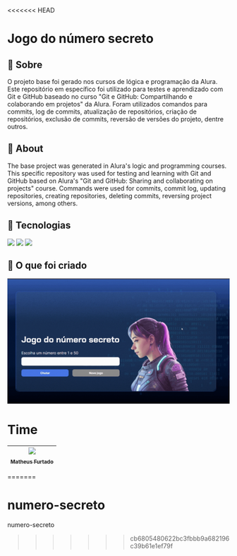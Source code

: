 <<<<<<< HEAD
<h1>Jogo do número secreto</h1>

<h2>🔖 Sobre</h2>
<p>
  O projeto base foi gerado nos cursos de lógica e programação da Alura. 
  <br>Este repositório em específico foi utilizado para testes e aprendizado com Git e GitHub baseado no curso "Git e GitHub: Compartilhando e colaborando em projetos" da Alura. Foram utilizados comandos para commits, log de commits, atualização de repositórios, criação de repositórios, exclusão de commits, reversão de versões do projeto, dentre outros.</br>
</p>

<h2>🔖 About</h2>
<p>
  The base project was generated in Alura's logic and programming courses. 
  <br>This specific repository was used for testing and learning with Git and GitHub based on Alura's "Git and GitHub: Sharing and collaborating on projects" course. Commands were used for commits, commit log, updating repositories, creating repositories, deleting commits, reversing project versions, among others.</br>
</p>

## 🚀 **Tecnologias**
<div>
  <img src="https://img.shields.io/badge/HTML-239120?style=for-the-badge&logo=html5&logoColor=white">
  <img src="https://img.shields.io/badge/CSS-239120?&style=for-the-badge&logo=css3&logoColor=white">
  <img src="https://img.shields.io/badge/JavaScript-F7DF1E?style=for-the-badge&logo=javascript&logoColor=black">
</div>

## 🚀 **O que foi criado**
<img src="img\apresentacao.gif" alt="![Apresentação do jogo]">


# **Time**

| [<img loading="lazy" src="https://avatars.githubusercontent.com/u/115049347?s=400&u=d26c85547dca867425c076dbcdf8f20d0fb4f352&v=4" width=115><br><sub>Matheus Furtado</sub>](https://github.com/furtado-matheus) |
| :---: |
=======
# numero-secreto
numero-secreto
>>>>>>> cb6805480622bc3fbbb9a682196c39b61e1ef79f
